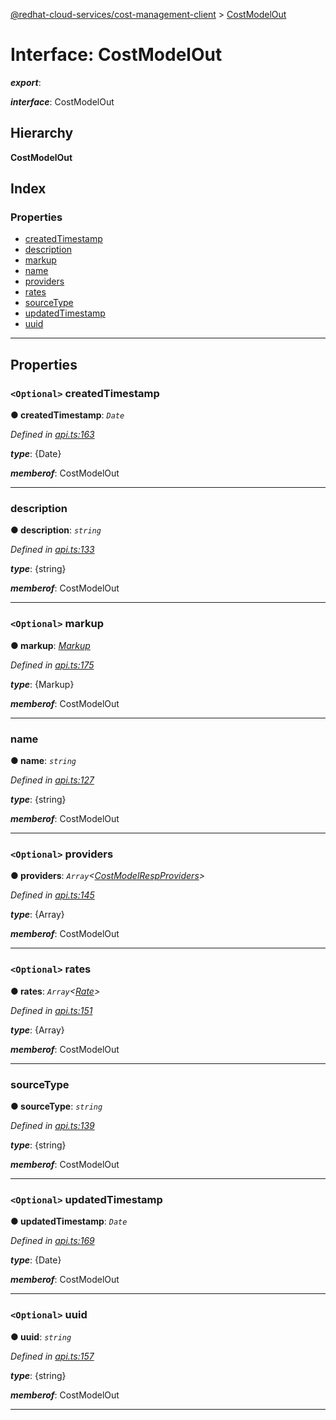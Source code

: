[@redhat-cloud-services/cost-management-client](../README.md) > [CostModelOut](../interfaces/costmodelout.md)

# Interface: CostModelOut

*__export__*: 

*__interface__*: CostModelOut

## Hierarchy

**CostModelOut**

## Index

### Properties

* [createdTimestamp](costmodelout.md#createdtimestamp)
* [description](costmodelout.md#description)
* [markup](costmodelout.md#markup)
* [name](costmodelout.md#name)
* [providers](costmodelout.md#providers)
* [rates](costmodelout.md#rates)
* [sourceType](costmodelout.md#sourcetype)
* [updatedTimestamp](costmodelout.md#updatedtimestamp)
* [uuid](costmodelout.md#uuid)

---

## Properties

<a id="createdtimestamp"></a>

### `<Optional>` createdTimestamp

**● createdTimestamp**: *`Date`*

*Defined in [api.ts:163](https://github.com/karelhala/javascript-clients/blob/master/packages/cost-management/api.ts#L163)*

*__type__*: {Date}

*__memberof__*: CostModelOut

___
<a id="description"></a>

###  description

**● description**: *`string`*

*Defined in [api.ts:133](https://github.com/karelhala/javascript-clients/blob/master/packages/cost-management/api.ts#L133)*

*__type__*: {string}

*__memberof__*: CostModelOut

___
<a id="markup"></a>

### `<Optional>` markup

**● markup**: *[Markup](../modules/markup.md)*

*Defined in [api.ts:175](https://github.com/karelhala/javascript-clients/blob/master/packages/cost-management/api.ts#L175)*

*__type__*: {Markup}

*__memberof__*: CostModelOut

___
<a id="name"></a>

###  name

**● name**: *`string`*

*Defined in [api.ts:127](https://github.com/karelhala/javascript-clients/blob/master/packages/cost-management/api.ts#L127)*

*__type__*: {string}

*__memberof__*: CostModelOut

___
<a id="providers"></a>

### `<Optional>` providers

**● providers**: *`Array`<[CostModelRespProviders](costmodelrespproviders.md)>*

*Defined in [api.ts:145](https://github.com/karelhala/javascript-clients/blob/master/packages/cost-management/api.ts#L145)*

*__type__*: {Array}

*__memberof__*: CostModelOut

___
<a id="rates"></a>

### `<Optional>` rates

**● rates**: *`Array`<[Rate](rate.md)>*

*Defined in [api.ts:151](https://github.com/karelhala/javascript-clients/blob/master/packages/cost-management/api.ts#L151)*

*__type__*: {Array}

*__memberof__*: CostModelOut

___
<a id="sourcetype"></a>

###  sourceType

**● sourceType**: *`string`*

*Defined in [api.ts:139](https://github.com/karelhala/javascript-clients/blob/master/packages/cost-management/api.ts#L139)*

*__type__*: {string}

*__memberof__*: CostModelOut

___
<a id="updatedtimestamp"></a>

### `<Optional>` updatedTimestamp

**● updatedTimestamp**: *`Date`*

*Defined in [api.ts:169](https://github.com/karelhala/javascript-clients/blob/master/packages/cost-management/api.ts#L169)*

*__type__*: {Date}

*__memberof__*: CostModelOut

___
<a id="uuid"></a>

### `<Optional>` uuid

**● uuid**: *`string`*

*Defined in [api.ts:157](https://github.com/karelhala/javascript-clients/blob/master/packages/cost-management/api.ts#L157)*

*__type__*: {string}

*__memberof__*: CostModelOut

___

